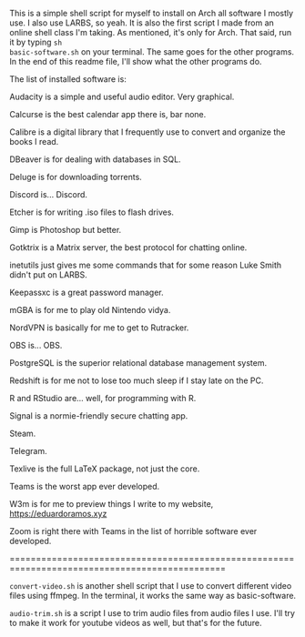 This is a simple shell script for myself to install on Arch all software I mostly use. I also use LARBS, so yeah. It is also the first script I made from an online shell class I'm taking. As mentioned, it's only for Arch. That said, run it by typing <code>sh basic-software.sh</code> on your terminal. The same goes for the other programs. In the end of this readme file, I'll show what the other programs do.

The list of installed software is:

Audacity is a simple and useful audio editor. Very graphical.

Calcurse is the best calendar app there is, bar none.

Calibre is a digital library that I frequently use to convert and organize the books I read.

DBeaver is for dealing with databases in SQL.

Deluge is for downloading torrents.

Discord is... Discord.

Etcher is for writing .iso files to flash drives.

Gimp is Photoshop but better.

Gotktrix is a Matrix server, the best protocol for chatting online.

inetutils just gives me some commands that for some reason Luke Smith didn't put on LARBS.

Keepassxc is a great password manager.

mGBA is for me to play old Nintendo vidya.

NordVPN is basically for me to get to Rutracker.

OBS is... OBS.

PostgreSQL is the superior relational database management system.

Redshift is for me not to lose too much sleep if I stay late on the PC.

R and RStudio are... well, for programming with R.

Signal is a normie-friendly secure chatting app.

Steam.

Telegram.

Texlive is the full LaTeX package, not just the core.

Teams is the worst app ever developed.

W3m is for me to preview things I write to my website, https://eduardoramos.xyz

Zoom is right there with Teams in the list of horrible software ever developed.

===============================================================================================

<code>convert-video.sh</code> is another shell script that I use to convert different video files using ffmpeg. In the terminal, it works the same way as basic-software.

<code>audio-trim.sh</code> is a script I use to trim audio files from audio files I use. I'll try to make it work for youtube videos as well, but that's for the future.
